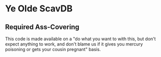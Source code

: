 Ye Olde ScavDB
==============

Required Ass-Covering
---------------------

This code is made available on a "do what you want to with this,
but don't expect anything to work, and don't blame us if it gives
you mercury poisoning or gets your cousin pregnant" basis.
